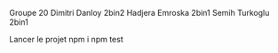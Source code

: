 Groupe 20
Dimitri Danloy 2bin2
Hadjera Emroska 2bin1
Semih Turkoglu 2bin1

Lancer le projet 
npm i
npm test
